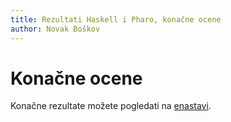 ```yaml
---
title: Rezultati Haskell i Pharo, konačne ocene
author: Novak Boškov
---
```


# Konačne ocene

Konačne rezultate možete pogledati na [enastavi](https://enastava.ftninformatika.com/courses/153/files).
